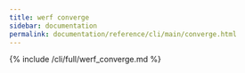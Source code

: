 ```yaml
---
title: werf converge
sidebar: documentation
permalink: documentation/reference/cli/main/converge.html
---
```


{% include /cli/full/werf_converge.md %}
